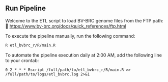 ## Run Pipeline

Welcome to the ETL script to load BV-BRC genome files from the FTP path:  
🔗 https://www.bv-brc.org/docs/quick_references/ftp.html

To execute the pipeline manually, run the following command:

```bash
R etl_bvbrc_r/R/main.R


```
To automate the pipeline execution daily at 2:00 AM, add the following line to your crontab:
```cron
0 2 * * * Rscript /full/path/to/etl_bvbrc_r/R/main.R >> /full/path/to/logs/etl_bvbrc.log 2>&1

